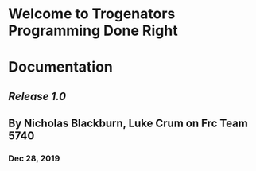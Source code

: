 # Welcome to Trogenators Programming Done Right

# Documentation

## _Release 1.0_

## By Nicholas Blackburn, Luke Crum on Frc Team 5740

### Dec 28, 2019
